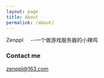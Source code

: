 ```yaml
---
layout: page
title: About
permalink: /about/
---
```


Zenppl 
       --一个做游戏服务器的小辣鸡
### Contact me

[zenppl@163.com](mailto:email@domain.com)
